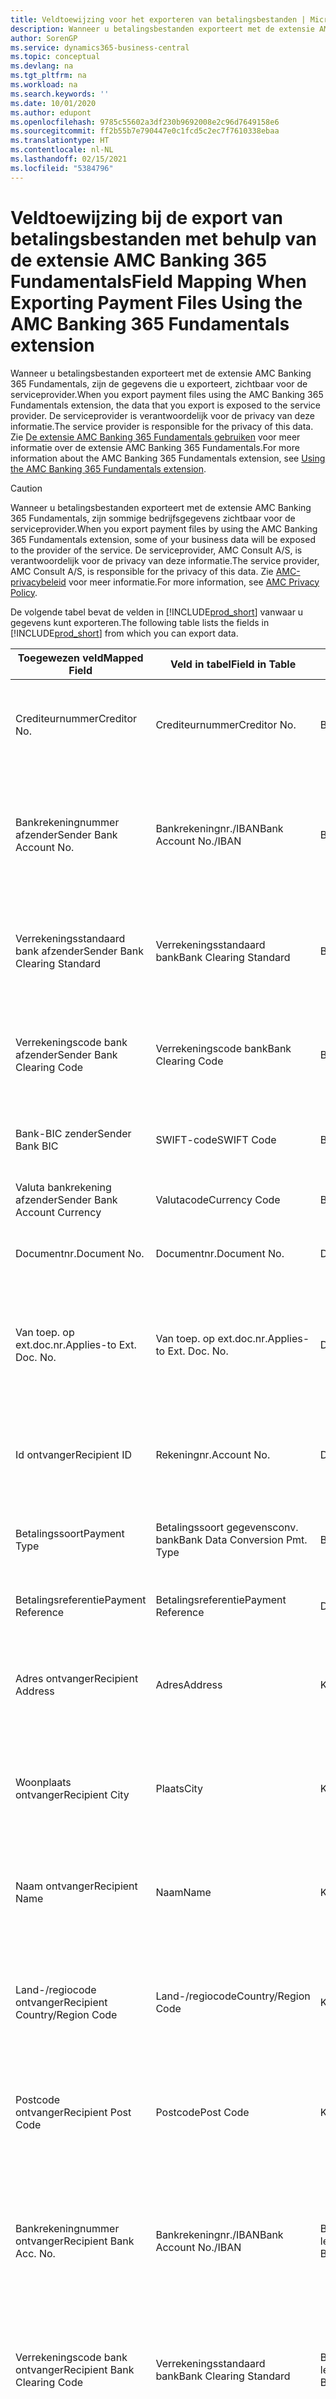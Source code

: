 ```yaml
---
title: Veldtoewijzing voor het exporteren van betalingsbestanden | Microsoft Docs
description: Wanneer u betalingsbestanden exporteert met de extensie AMC Banking 365 Fundamentals, zijn de gegevens die u exporteert, zichtbaar voor de serviceprovider.
author: SorenGP
ms.service: dynamics365-business-central
ms.topic: conceptual
ms.devlang: na
ms.tgt_pltfrm: na
ms.workload: na
ms.search.keywords: ''
ms.date: 10/01/2020
ms.author: edupont
ms.openlocfilehash: 9785c55602a3df230b9692008e2c96d7649158e6
ms.sourcegitcommit: ff2b55b7e790447e0c1fcd5c2ec7f7610338ebaa
ms.translationtype: HT
ms.contentlocale: nl-NL
ms.lasthandoff: 02/15/2021
ms.locfileid: "5384796"
---
```

# <a name="field-mapping-when-exporting-payment-files-using-the-amc-banking-365-fundamentals-extension"></a><span data-ttu-id="dd87a-103">Veldtoewijzing bij de export van betalingsbestanden met behulp van de extensie AMC Banking 365 Fundamentals</span><span class="sxs-lookup"><span data-stu-id="dd87a-103">Field Mapping When Exporting Payment Files Using the AMC Banking 365 Fundamentals extension</span></span>
<span data-ttu-id="dd87a-104">Wanneer u betalingsbestanden exporteert met de extensie AMC Banking 365 Fundamentals, zijn de gegevens die u exporteert, zichtbaar voor de serviceprovider.</span><span class="sxs-lookup"><span data-stu-id="dd87a-104">When you export payment files using the AMC Banking 365 Fundamentals extension, the data that you export is exposed to the service provider.</span></span> <span data-ttu-id="dd87a-105">De serviceprovider is verantwoordelijk voor de privacy van deze informatie.</span><span class="sxs-lookup"><span data-stu-id="dd87a-105">The service provider is responsible for the privacy of this data.</span></span> <span data-ttu-id="dd87a-106">Zie [De extensie AMC Banking 365 Fundamentals gebruiken](ui-extensions-amc-banking.md) voor meer informatie over de extensie AMC Banking 365 Fundamentals.</span><span class="sxs-lookup"><span data-stu-id="dd87a-106">For more information about the AMC Banking 365 Fundamentals extension, see [Using the AMC Banking 365 Fundamentals extension](ui-extensions-amc-banking.md).</span></span>  

> [!CAUTION]  
>  <span data-ttu-id="dd87a-107">Wanneer u betalingsbestanden exporteert met de extensie AMC Banking 365 Fundamentals, zijn sommige bedrijfsgegevens zichtbaar voor de serviceprovider.</span><span class="sxs-lookup"><span data-stu-id="dd87a-107">When you export payment files by using the AMC Banking 365 Fundamentals extension, some of your business data will be exposed to the provider of the service.</span></span> <span data-ttu-id="dd87a-108">De serviceprovider, AMC Consult A/S, is verantwoordelijk voor de privacy van deze informatie.</span><span class="sxs-lookup"><span data-stu-id="dd87a-108">The service provider, AMC Consult A/S, is responsible for the privacy of this data.</span></span> <span data-ttu-id="dd87a-109">Zie [AMC-privacybeleid](https://go.microsoft.com/fwlink/?LinkId=510158) voor meer informatie.</span><span class="sxs-lookup"><span data-stu-id="dd87a-109">For more information, see [AMC Privacy Policy](https://go.microsoft.com/fwlink/?LinkId=510158).</span></span>  

<span data-ttu-id="dd87a-110">De volgende tabel bevat de velden in [!INCLUDE[prod_short](includes/prod_short.md)] vanwaar u gegevens kunt exporteren.</span><span class="sxs-lookup"><span data-stu-id="dd87a-110">The following table lists the fields in [!INCLUDE[prod_short](includes/prod_short.md)] from which you can export data.</span></span>  

|<span data-ttu-id="dd87a-111">Toegewezen veld</span><span class="sxs-lookup"><span data-stu-id="dd87a-111">Mapped Field</span></span>|<span data-ttu-id="dd87a-112">Veld in tabel</span><span class="sxs-lookup"><span data-stu-id="dd87a-112">Field in Table</span></span>|<span data-ttu-id="dd87a-113">Tafel</span><span class="sxs-lookup"><span data-stu-id="dd87a-113">Table</span></span>|<span data-ttu-id="dd87a-114">Omschrijving</span><span class="sxs-lookup"><span data-stu-id="dd87a-114">Description</span></span>|  
|------------------|--------------------|-----------|---------------------------------------|  
|<span data-ttu-id="dd87a-115">Crediteurnummer</span><span class="sxs-lookup"><span data-stu-id="dd87a-115">Creditor No.</span></span>|<span data-ttu-id="dd87a-116">Crediteurnummer</span><span class="sxs-lookup"><span data-stu-id="dd87a-116">Creditor No.</span></span>|<span data-ttu-id="dd87a-117">Bankrekening</span><span class="sxs-lookup"><span data-stu-id="dd87a-117">Bank Account</span></span>|<span data-ttu-id="dd87a-118">De identificatie die door uw bank aan uw bedrijf is toegewezen om betalingen te innen</span><span class="sxs-lookup"><span data-stu-id="dd87a-118">The identifier assigned to your company by your bank to collect payments</span></span>|  
|<span data-ttu-id="dd87a-119">Bankrekeningnummer afzender</span><span class="sxs-lookup"><span data-stu-id="dd87a-119">Sender Bank Account No.</span></span>|<span data-ttu-id="dd87a-120">Bankrekeningnr./IBAN</span><span class="sxs-lookup"><span data-stu-id="dd87a-120">Bank Account No./IBAN</span></span>|<span data-ttu-id="dd87a-121">Bankrekening</span><span class="sxs-lookup"><span data-stu-id="dd87a-121">Bank Account</span></span>|<span data-ttu-id="dd87a-122">Het bankrekeningnummer van uw bedrijf (IBAN of ander) dat is opgegeven op de bankrekeningkaart</span><span class="sxs-lookup"><span data-stu-id="dd87a-122">Your company's bank account number (IBAN or other) that is specified on the bank account card</span></span>|  
|<span data-ttu-id="dd87a-123">Verrekeningsstandaard bank afzender</span><span class="sxs-lookup"><span data-stu-id="dd87a-123">Sender Bank Clearing Standard</span></span>|<span data-ttu-id="dd87a-124">Verrekeningsstandaard bank</span><span class="sxs-lookup"><span data-stu-id="dd87a-124">Bank Clearing Standard</span></span>|<span data-ttu-id="dd87a-125">Bankrekening</span><span class="sxs-lookup"><span data-stu-id="dd87a-125">Bank Account</span></span>|<span data-ttu-id="dd87a-126">Het nationale banknamenregister dat voor de bankrekening van de afzender wordt gebruikt</span><span class="sxs-lookup"><span data-stu-id="dd87a-126">The national bank names register used for the sender bank account</span></span>|  
|<span data-ttu-id="dd87a-127">Verrekeningscode bank afzender</span><span class="sxs-lookup"><span data-stu-id="dd87a-127">Sender Bank Clearing Code</span></span>|<span data-ttu-id="dd87a-128">Verrekeningscode bank</span><span class="sxs-lookup"><span data-stu-id="dd87a-128">Bank Clearing Code</span></span>|<span data-ttu-id="dd87a-129">Bankrekening</span><span class="sxs-lookup"><span data-stu-id="dd87a-129">Bank Account</span></span>|<span data-ttu-id="dd87a-130">De identificatie van de bankrekening van de afzender met betrekking tot het gebruikte banknamenregister</span><span class="sxs-lookup"><span data-stu-id="dd87a-130">The identifier of the sender's bank in relation to the bank names register used</span></span>|  
|<span data-ttu-id="dd87a-131">Bank-BIC zender</span><span class="sxs-lookup"><span data-stu-id="dd87a-131">Sender Bank BIC</span></span>|<span data-ttu-id="dd87a-132">SWIFT-code</span><span class="sxs-lookup"><span data-stu-id="dd87a-132">SWIFT Code</span></span>|<span data-ttu-id="dd87a-133">Bankrekening</span><span class="sxs-lookup"><span data-stu-id="dd87a-133">Bank Account</span></span>|<span data-ttu-id="dd87a-134">De SWIFT-identificatie van de bankrekening van de afzender</span><span class="sxs-lookup"><span data-stu-id="dd87a-134">The SWIFT identifier of the sender bank account</span></span>|  
|<span data-ttu-id="dd87a-135">Valuta bankrekening afzender</span><span class="sxs-lookup"><span data-stu-id="dd87a-135">Sender Bank Account Currency</span></span>|<span data-ttu-id="dd87a-136">Valutacode</span><span class="sxs-lookup"><span data-stu-id="dd87a-136">Currency Code</span></span>|<span data-ttu-id="dd87a-137">Bankrekening</span><span class="sxs-lookup"><span data-stu-id="dd87a-137">Bank Account</span></span>|<span data-ttu-id="dd87a-138">Valutacode van de bankrekening afzender</span><span class="sxs-lookup"><span data-stu-id="dd87a-138">The sender bank account Currency Code</span></span>|  
|<span data-ttu-id="dd87a-139">Documentnr.</span><span class="sxs-lookup"><span data-stu-id="dd87a-139">Document No.</span></span>|<span data-ttu-id="dd87a-140">Documentnr.</span><span class="sxs-lookup"><span data-stu-id="dd87a-140">Document No.</span></span>|<span data-ttu-id="dd87a-141">Dagboekregel</span><span class="sxs-lookup"><span data-stu-id="dd87a-141">General Journal Line</span></span>|<span data-ttu-id="dd87a-142">Het documentnummer van de betalingsregel</span><span class="sxs-lookup"><span data-stu-id="dd87a-142">The document number of the payment line</span></span>|  
|<span data-ttu-id="dd87a-143">Van toep. op ext.doc.nr.</span><span class="sxs-lookup"><span data-stu-id="dd87a-143">Applies-to Ext. Doc. No.</span></span>|<span data-ttu-id="dd87a-144">Van toep. op ext.doc.nr.</span><span class="sxs-lookup"><span data-stu-id="dd87a-144">Applies-to Ext. Doc. No.</span></span>|<span data-ttu-id="dd87a-145">Dagboekregel</span><span class="sxs-lookup"><span data-stu-id="dd87a-145">General Journal Line</span></span>|<span data-ttu-id="dd87a-146">Het externe documentnummer van de factuur of creditnota waarmee de betalingsregel wordt vereffend</span><span class="sxs-lookup"><span data-stu-id="dd87a-146">The external document number of the invoice or credit memo that the payment line is applied to</span></span>|  
|<span data-ttu-id="dd87a-147">Id ontvanger</span><span class="sxs-lookup"><span data-stu-id="dd87a-147">Recipient ID</span></span>|<span data-ttu-id="dd87a-148">Rekeningnr.</span><span class="sxs-lookup"><span data-stu-id="dd87a-148">Account No.</span></span>|<span data-ttu-id="dd87a-149">Dagboekregel</span><span class="sxs-lookup"><span data-stu-id="dd87a-149">General Journal Line</span></span>|<span data-ttu-id="dd87a-150">Het klant- of leveranciersnummer dat wordt opgegeven op de betalingsregel</span><span class="sxs-lookup"><span data-stu-id="dd87a-150">The customer or vendor number that is specified on the payment line</span></span>|  
|<span data-ttu-id="dd87a-151">Betalingssoort</span><span class="sxs-lookup"><span data-stu-id="dd87a-151">Payment Type</span></span>|<span data-ttu-id="dd87a-152">Betalingssoort gegevensconv. bank</span><span class="sxs-lookup"><span data-stu-id="dd87a-152">Bank Data Conversion Pmt. Type</span></span>|<span data-ttu-id="dd87a-153">Betalingswijze</span><span class="sxs-lookup"><span data-stu-id="dd87a-153">Payment Method</span></span>|<span data-ttu-id="dd87a-154">Het soort bankoverboeking, bijvoorbeeld binnenlands of internationaal</span><span class="sxs-lookup"><span data-stu-id="dd87a-154">The type of bank transfer, such as domestic or international</span></span>|  
|<span data-ttu-id="dd87a-155">Betalingsreferentie</span><span class="sxs-lookup"><span data-stu-id="dd87a-155">Payment Reference</span></span>|<span data-ttu-id="dd87a-156">Betalingsreferentie</span><span class="sxs-lookup"><span data-stu-id="dd87a-156">Payment Reference</span></span>|<span data-ttu-id="dd87a-157">Dagboekregel</span><span class="sxs-lookup"><span data-stu-id="dd87a-157">General Journal Line</span></span>|<span data-ttu-id="dd87a-158">De betalingsverwijzing van de betalingsregel</span><span class="sxs-lookup"><span data-stu-id="dd87a-158">The payment reference of the payment line</span></span>|  
|<span data-ttu-id="dd87a-159">Adres ontvanger</span><span class="sxs-lookup"><span data-stu-id="dd87a-159">Recipient Address</span></span>|<span data-ttu-id="dd87a-160">Adres</span><span class="sxs-lookup"><span data-stu-id="dd87a-160">Address</span></span>|<span data-ttu-id="dd87a-161">Klant/Leverancier</span><span class="sxs-lookup"><span data-stu-id="dd87a-161">Customer/Vendor</span></span>|<span data-ttu-id="dd87a-162">Het adres van de ontvanger die wordt opgegeven op de klanten- of leverancierskaart</span><span class="sxs-lookup"><span data-stu-id="dd87a-162">The recipient address that is specified on the customer or vendor card</span></span>|  
|<span data-ttu-id="dd87a-163">Woonplaats ontvanger</span><span class="sxs-lookup"><span data-stu-id="dd87a-163">Recipient City</span></span>|<span data-ttu-id="dd87a-164">Plaats</span><span class="sxs-lookup"><span data-stu-id="dd87a-164">City</span></span>|<span data-ttu-id="dd87a-165">Klant/Leverancier</span><span class="sxs-lookup"><span data-stu-id="dd87a-165">Customer/Vendor</span></span>|<span data-ttu-id="dd87a-166">De woonplaats van de ontvanger die wordt opgegeven op de klanten- of leverancierskaart</span><span class="sxs-lookup"><span data-stu-id="dd87a-166">The recipient city that is specified on the customer or vendor card</span></span>|  
|<span data-ttu-id="dd87a-167">Naam ontvanger</span><span class="sxs-lookup"><span data-stu-id="dd87a-167">Recipient Name</span></span>|<span data-ttu-id="dd87a-168">Naam</span><span class="sxs-lookup"><span data-stu-id="dd87a-168">Name</span></span>|<span data-ttu-id="dd87a-169">Klant/Leverancier</span><span class="sxs-lookup"><span data-stu-id="dd87a-169">Customer/Vendor</span></span>|<span data-ttu-id="dd87a-170">De naam van de ontvanger die wordt opgegeven op de klanten- of leverancierskaart</span><span class="sxs-lookup"><span data-stu-id="dd87a-170">The recipient name that is specified on the customer or vendor card</span></span>|  
|<span data-ttu-id="dd87a-171">Land-/regiocode ontvanger</span><span class="sxs-lookup"><span data-stu-id="dd87a-171">Recipient Country/Region Code</span></span>|<span data-ttu-id="dd87a-172">Land-/regiocode</span><span class="sxs-lookup"><span data-stu-id="dd87a-172">Country/Region Code</span></span>|<span data-ttu-id="dd87a-173">Klant/Leverancier</span><span class="sxs-lookup"><span data-stu-id="dd87a-173">Customer/Vendor</span></span>|<span data-ttu-id="dd87a-174">De land-/regiocode van de ontvanger die wordt opgegeven op de klanten- of leverancierskaart</span><span class="sxs-lookup"><span data-stu-id="dd87a-174">The recipient country/region code that is specified on the customer or vendor card</span></span>|  
|<span data-ttu-id="dd87a-175">Postcode ontvanger</span><span class="sxs-lookup"><span data-stu-id="dd87a-175">Recipient Post Code</span></span>|<span data-ttu-id="dd87a-176">Postcode</span><span class="sxs-lookup"><span data-stu-id="dd87a-176">Post Code</span></span>|<span data-ttu-id="dd87a-177">Klant/Leverancier</span><span class="sxs-lookup"><span data-stu-id="dd87a-177">Customer/Vendor</span></span>|<span data-ttu-id="dd87a-178">De postcode van de ontvanger die wordt opgegeven op de klanten- of leverancierskaart</span><span class="sxs-lookup"><span data-stu-id="dd87a-178">The recipient post code that is specified on the customer or vendor card</span></span>|  
|<span data-ttu-id="dd87a-179">Bankrekeningnummer ontvanger</span><span class="sxs-lookup"><span data-stu-id="dd87a-179">Recipient Bank Acc. No.</span></span>|<span data-ttu-id="dd87a-180">Bankrekeningnr./IBAN</span><span class="sxs-lookup"><span data-stu-id="dd87a-180">Bank Account No./IBAN</span></span>|<span data-ttu-id="dd87a-181">Bankrekening klant/Bankrekening leverancier</span><span class="sxs-lookup"><span data-stu-id="dd87a-181">Customer Bank Account/Vendor Bank Account</span></span>|<span data-ttu-id="dd87a-182">Het nummer van de bankrekening (IBAN of ander) van de ontvanger dat is opgegeven op de bankrekeningkaart van de klant of leverancier</span><span class="sxs-lookup"><span data-stu-id="dd87a-182">The recipient bank account number (IBAN or other) that is specified on the customer or vendor bank account card</span></span>|  
|<span data-ttu-id="dd87a-183">Verrekeningscode bank ontvanger</span><span class="sxs-lookup"><span data-stu-id="dd87a-183">Recipient Bank Clearing Code</span></span>|<span data-ttu-id="dd87a-184">Verrekeningsstandaard bank</span><span class="sxs-lookup"><span data-stu-id="dd87a-184">Bank Clearing Standard</span></span>|<span data-ttu-id="dd87a-185">Bankrekening klant/Bankrekening leverancier</span><span class="sxs-lookup"><span data-stu-id="dd87a-185">Customer Bank Account/Vendor Bank Account</span></span>|<span data-ttu-id="dd87a-186">Het nationale banknamenregister dat voor de bankrekening van de ontvanger wordt gebruikt</span><span class="sxs-lookup"><span data-stu-id="dd87a-186">The national bank names register used for the recipient bank account</span></span>|  
|<span data-ttu-id="dd87a-187">Verrekeningsstand. bank ontvanger</span><span class="sxs-lookup"><span data-stu-id="dd87a-187">Recipient Bank Clearing Std.</span></span>|<span data-ttu-id="dd87a-188">Verrekeningscode bank</span><span class="sxs-lookup"><span data-stu-id="dd87a-188">Bank Clearing Code</span></span>|<span data-ttu-id="dd87a-189">Bankrekening klant/Bankrekening leverancier</span><span class="sxs-lookup"><span data-stu-id="dd87a-189">Customer Bank Account/Vendor Bank Account</span></span>|<span data-ttu-id="dd87a-190">De identificatie van de bankrekening van de ontvanger met betrekking tot het banknamenregister dat wordt gebruikt</span><span class="sxs-lookup"><span data-stu-id="dd87a-190">The identifier of the recipient bank account in relation to the bank names register that is used</span></span>|  
|<span data-ttu-id="dd87a-191">E-mailadres ontvanger</span><span class="sxs-lookup"><span data-stu-id="dd87a-191">Recipient Email Address</span></span>|<span data-ttu-id="dd87a-192">E-mail</span><span class="sxs-lookup"><span data-stu-id="dd87a-192">E-Mail</span></span>|<span data-ttu-id="dd87a-193">Klant/Leverancier</span><span class="sxs-lookup"><span data-stu-id="dd87a-193">Customer/Vendor</span></span>|<span data-ttu-id="dd87a-194">Het e-mailadres van de ontvanger</span><span class="sxs-lookup"><span data-stu-id="dd87a-194">The email address of the recipient</span></span>|  
|<span data-ttu-id="dd87a-195">Bericht aan ontvanger 1</span><span class="sxs-lookup"><span data-stu-id="dd87a-195">Message To Recipient 1</span></span>|<span data-ttu-id="dd87a-196">Bericht aan ontvanger</span><span class="sxs-lookup"><span data-stu-id="dd87a-196">Message to Recipient</span></span>|<span data-ttu-id="dd87a-197">Dagboekregel</span><span class="sxs-lookup"><span data-stu-id="dd87a-197">General Journal Line</span></span>|<span data-ttu-id="dd87a-198">Het bericht aan de ontvanger die is opgegeven op de betalingsregel</span><span class="sxs-lookup"><span data-stu-id="dd87a-198">The message to recipient that is specified on the payment line</span></span>|  
|<span data-ttu-id="dd87a-199">Bedrag</span><span class="sxs-lookup"><span data-stu-id="dd87a-199">Amount</span></span>|<span data-ttu-id="dd87a-200">Bedrag</span><span class="sxs-lookup"><span data-stu-id="dd87a-200">Amount</span></span>|<span data-ttu-id="dd87a-201">Dagboekregel</span><span class="sxs-lookup"><span data-stu-id="dd87a-201">General Journal Line</span></span>|<span data-ttu-id="dd87a-202">Het bedrag op de betalingsregel</span><span class="sxs-lookup"><span data-stu-id="dd87a-202">The amount on the payment line</span></span>|  
|<span data-ttu-id="dd87a-203">Valutacode</span><span class="sxs-lookup"><span data-stu-id="dd87a-203">Currency Code</span></span>|<span data-ttu-id="dd87a-204">Valutacode</span><span class="sxs-lookup"><span data-stu-id="dd87a-204">Currency Code</span></span>|<span data-ttu-id="dd87a-205">Dagboekregel</span><span class="sxs-lookup"><span data-stu-id="dd87a-205">General Journal Line</span></span>|<span data-ttu-id="dd87a-206">De valutacode op de betalingsregel</span><span class="sxs-lookup"><span data-stu-id="dd87a-206">The currency code on the payment line</span></span>|  
|<span data-ttu-id="dd87a-207">Overdrachtsdatum</span><span class="sxs-lookup"><span data-stu-id="dd87a-207">Transfer Date</span></span>|<span data-ttu-id="dd87a-208">Boekingsdatum</span><span class="sxs-lookup"><span data-stu-id="dd87a-208">Posting Date</span></span>|<span data-ttu-id="dd87a-209">Dagboekregel</span><span class="sxs-lookup"><span data-stu-id="dd87a-209">General Journal Line</span></span>|<span data-ttu-id="dd87a-210">De boekingsdatum van de betalingsregel</span><span class="sxs-lookup"><span data-stu-id="dd87a-210">The posting date of the payment line</span></span>|  
|<span data-ttu-id="dd87a-211">Factuurbedrag</span><span class="sxs-lookup"><span data-stu-id="dd87a-211">Invoice Amount</span></span>|<span data-ttu-id="dd87a-212">Oorspronkelijk bedrag</span><span class="sxs-lookup"><span data-stu-id="dd87a-212">Original Amount</span></span>|<span data-ttu-id="dd87a-213">Klantenpost/Leverancierspost</span><span class="sxs-lookup"><span data-stu-id="dd87a-213">Customer/Vendor Ledger Entry</span></span>|<span data-ttu-id="dd87a-214">Het bedrag op de post waarmee de betaling wordt vereffend</span><span class="sxs-lookup"><span data-stu-id="dd87a-214">The amount on the entry that the payment is applied to</span></span>|  
|<span data-ttu-id="dd87a-215">Factuurdatum</span><span class="sxs-lookup"><span data-stu-id="dd87a-215">Invoice Date</span></span>|<span data-ttu-id="dd87a-216">Documentdatum</span><span class="sxs-lookup"><span data-stu-id="dd87a-216">Document Date</span></span>|<span data-ttu-id="dd87a-217">Klantenpost/Leverancierspost</span><span class="sxs-lookup"><span data-stu-id="dd87a-217">Customer/Vendor Ledger Entry</span></span>|<span data-ttu-id="dd87a-218">De factuurdatum op de post waarmee de betaling wordt vereffend</span><span class="sxs-lookup"><span data-stu-id="dd87a-218">The invoice date on the entry that the payment is applied to</span></span>|  
|<span data-ttu-id="dd87a-219">Adres bank ontvanger</span><span class="sxs-lookup"><span data-stu-id="dd87a-219">Recipient Bank Address</span></span>|<span data-ttu-id="dd87a-220">Adres</span><span class="sxs-lookup"><span data-stu-id="dd87a-220">Address</span></span>|<span data-ttu-id="dd87a-221">Bankrekening klant/Bankrekening leverancier</span><span class="sxs-lookup"><span data-stu-id="dd87a-221">Customer Bank Account/Vendor Bank Account</span></span>|<span data-ttu-id="dd87a-222">Het adres van de bankrekening van de ontvanger dat is opgegeven op de bankrekeningkaart van de klant of leverancier</span><span class="sxs-lookup"><span data-stu-id="dd87a-222">The recipient bank account address that is specified on the customer or vendor bank account card</span></span>|  
|<span data-ttu-id="dd87a-223">Het adres van de bankrekening van de ontvanger dat is opgegeven op de bankrekeningkaart van de klant of leverancier</span><span class="sxs-lookup"><span data-stu-id="dd87a-223">The recipient bank account address that is specified on the customer or vendor bank account card</span></span>|<span data-ttu-id="dd87a-224">Plaats</span><span class="sxs-lookup"><span data-stu-id="dd87a-224">City</span></span>|<span data-ttu-id="dd87a-225">Bankrekening klant/Bankrekening leverancier</span><span class="sxs-lookup"><span data-stu-id="dd87a-225">Customer Bank Account/Vendor Bank Account</span></span>|<span data-ttu-id="dd87a-226">De plaats van de bankrekening van de ontvanger die is opgegeven op de bankrekeningkaart van de klant of leverancier</span><span class="sxs-lookup"><span data-stu-id="dd87a-226">The recipient bank account city that is specified on the customer or vendor bank account card</span></span>|  
|<span data-ttu-id="dd87a-227">Banknaam ontvanger</span><span class="sxs-lookup"><span data-stu-id="dd87a-227">Recipient Bank Name</span></span>|<span data-ttu-id="dd87a-228">Naam</span><span class="sxs-lookup"><span data-stu-id="dd87a-228">Name</span></span>|<span data-ttu-id="dd87a-229">Bankrekening klant/Bankrekening leverancier</span><span class="sxs-lookup"><span data-stu-id="dd87a-229">Customer Bank Account/Vendor Bank Account</span></span>|<span data-ttu-id="dd87a-230">De naam van de bankrekening van de ontvanger die is opgegeven op de bankrekeningkaart van de klant of leverancier</span><span class="sxs-lookup"><span data-stu-id="dd87a-230">The recipient bank account name that is specified on the customer or vendor bank account card</span></span>|  
|<span data-ttu-id="dd87a-231">Land/regio bank ontvanger</span><span class="sxs-lookup"><span data-stu-id="dd87a-231">Recipient Bank Country/Region</span></span>|<span data-ttu-id="dd87a-232">Land-/regiocode</span><span class="sxs-lookup"><span data-stu-id="dd87a-232">Country/Region Code</span></span>|<span data-ttu-id="dd87a-233">Bankrekening klant/Bankrekening leverancier</span><span class="sxs-lookup"><span data-stu-id="dd87a-233">Customer Bank Account/Vendor Bank Account</span></span>|<span data-ttu-id="dd87a-234">Het land/de regio van bankrekening van de ontvanger dat/die is opgegeven op de bankrekeningkaart van de klant of leverancier</span><span class="sxs-lookup"><span data-stu-id="dd87a-234">The recipient bank account country/region that is specified on the customer or vendor bank account card</span></span>|  
|<span data-ttu-id="dd87a-235">Postcode bank ontvanger</span><span class="sxs-lookup"><span data-stu-id="dd87a-235">Recipient Bank Post Code</span></span>|<span data-ttu-id="dd87a-236">Postcode</span><span class="sxs-lookup"><span data-stu-id="dd87a-236">Post Code</span></span>|<span data-ttu-id="dd87a-237">Bankrekening klant/Bankrekening leverancier</span><span class="sxs-lookup"><span data-stu-id="dd87a-237">Customer Bank Account/Vendor Bank Account</span></span>|<span data-ttu-id="dd87a-238">De postcode van de bankrekening van de ontvanger die is opgegeven op de bankrekeningkaart van de klant of leverancier</span><span class="sxs-lookup"><span data-stu-id="dd87a-238">The recipient bank account post code that is specified on the customer or vendor bank account card</span></span>|  
|<span data-ttu-id="dd87a-239">Adres bank afzender</span><span class="sxs-lookup"><span data-stu-id="dd87a-239">Sender Bank Address</span></span>|<span data-ttu-id="dd87a-240">Adres</span><span class="sxs-lookup"><span data-stu-id="dd87a-240">Address</span></span>|<span data-ttu-id="dd87a-241">Bankrekening</span><span class="sxs-lookup"><span data-stu-id="dd87a-241">Bank Account</span></span>|<span data-ttu-id="dd87a-242">Het adres van de bankrekening van de afzender dat is opgegeven op de bankrekeningkaart</span><span class="sxs-lookup"><span data-stu-id="dd87a-242">The sender bank account address that is specified on the bank account card</span></span>|  
|<span data-ttu-id="dd87a-243">Plaats bank afzender</span><span class="sxs-lookup"><span data-stu-id="dd87a-243">Sender Bank City</span></span>|<span data-ttu-id="dd87a-244">Plaats</span><span class="sxs-lookup"><span data-stu-id="dd87a-244">City</span></span>|<span data-ttu-id="dd87a-245">Bankrekening</span><span class="sxs-lookup"><span data-stu-id="dd87a-245">Bank Account</span></span>|<span data-ttu-id="dd87a-246">De plaats van de bankrekening van de afzender die is opgegeven op de bankrekeningkaart</span><span class="sxs-lookup"><span data-stu-id="dd87a-246">The sender bank account city that is specified on the bank account card</span></span>|  
|<span data-ttu-id="dd87a-247">Banknaam afzender</span><span class="sxs-lookup"><span data-stu-id="dd87a-247">Sender Bank Name</span></span>|<span data-ttu-id="dd87a-248">Naam</span><span class="sxs-lookup"><span data-stu-id="dd87a-248">Name</span></span>|<span data-ttu-id="dd87a-249">Bankrekening</span><span class="sxs-lookup"><span data-stu-id="dd87a-249">Bank Account</span></span>|<span data-ttu-id="dd87a-250">De naam van de bankrekening van de afzender die is opgegeven op de bankrekeningkaart</span><span class="sxs-lookup"><span data-stu-id="dd87a-250">The sender bank account name that is specified on the bank account card</span></span>|  
|<span data-ttu-id="dd87a-251">Land/regiocode bank afzender</span><span class="sxs-lookup"><span data-stu-id="dd87a-251">Sender Bank Country/Region</span></span>|<span data-ttu-id="dd87a-252">Land-/regiocode</span><span class="sxs-lookup"><span data-stu-id="dd87a-252">Country/Region Code</span></span>|<span data-ttu-id="dd87a-253">Bankrekening</span><span class="sxs-lookup"><span data-stu-id="dd87a-253">Bank Account</span></span>|<span data-ttu-id="dd87a-254">Het land/de regio van de bankrekening van de afzender dat/die is opgegeven op de bankrekeningkaart</span><span class="sxs-lookup"><span data-stu-id="dd87a-254">The sender bank account country/region that is specified on the bank account card</span></span>|  
|<span data-ttu-id="dd87a-255">Postcode bank afzender</span><span class="sxs-lookup"><span data-stu-id="dd87a-255">Sender Bank Post Code</span></span>|<span data-ttu-id="dd87a-256">Postcode</span><span class="sxs-lookup"><span data-stu-id="dd87a-256">Post Code</span></span>|<span data-ttu-id="dd87a-257">Bankrekening</span><span class="sxs-lookup"><span data-stu-id="dd87a-257">Bank Account</span></span>|<span data-ttu-id="dd87a-258">De postcode van de bankrekening van de afzender die is opgegeven op de bankrekeningkaart</span><span class="sxs-lookup"><span data-stu-id="dd87a-258">The sender bank account post code that is specified on the bank account card</span></span>|  
|<span data-ttu-id="dd87a-259">Algemeen dagboeksjabloon</span><span class="sxs-lookup"><span data-stu-id="dd87a-259">General Journal Template</span></span>|<span data-ttu-id="dd87a-260">Dagboeksjabloon</span><span class="sxs-lookup"><span data-stu-id="dd87a-260">Journal Template Name</span></span>|<span data-ttu-id="dd87a-261">Dagboekregel</span><span class="sxs-lookup"><span data-stu-id="dd87a-261">General Journal Line</span></span>|<span data-ttu-id="dd87a-262">De dagboeksjabloon die wordt gebruikt voor de betalingsregel</span><span class="sxs-lookup"><span data-stu-id="dd87a-262">The general journal template that is used for the payment line</span></span>|  
|<span data-ttu-id="dd87a-263">Batchnaam financieel dagboek</span><span class="sxs-lookup"><span data-stu-id="dd87a-263">General Journal Batch Name</span></span>|<span data-ttu-id="dd87a-264">Dagboekbatch</span><span class="sxs-lookup"><span data-stu-id="dd87a-264">Journal Batch Name</span></span>|<span data-ttu-id="dd87a-265">Dagboekregel</span><span class="sxs-lookup"><span data-stu-id="dd87a-265">General Journal Line</span></span>|<span data-ttu-id="dd87a-266">De dagboekbatchnaam die wordt gebruikt voor de betalingsregel</span><span class="sxs-lookup"><span data-stu-id="dd87a-266">The general journal batch name that is used for the payment line</span></span>|  
|<span data-ttu-id="dd87a-267">Banknaam afzender - Gegevensconv.</span><span class="sxs-lookup"><span data-stu-id="dd87a-267">Sender Bank Name - Data Conv.</span></span>|<span data-ttu-id="dd87a-268">Banknaam - Gegevensconversie</span><span class="sxs-lookup"><span data-stu-id="dd87a-268">Bank Name – Data Conv.</span></span>|<span data-ttu-id="dd87a-269">Bankrekening</span><span class="sxs-lookup"><span data-stu-id="dd87a-269">Bank Account</span></span>|<span data-ttu-id="dd87a-270">De naam van de bankrekening van de afzender die is aangevraagd door de extensie AMC Banking 365 Fundamentals en die wordt vermeld op de bankpas</span><span class="sxs-lookup"><span data-stu-id="dd87a-270">The sender bank account name that is requested by the AMC Banking 365 Fundamentals extension and specified on the bank account card</span></span>|  

## <a name="see-also"></a><span data-ttu-id="dd87a-271">Zie ook</span><span class="sxs-lookup"><span data-stu-id="dd87a-271">See Also</span></span>  
[<span data-ttu-id="dd87a-272">Gegevensuitwisseling instellen</span><span class="sxs-lookup"><span data-stu-id="dd87a-272">Setting Up Data Exchange</span></span>](across-set-up-data-exchange.md)  
<span data-ttu-id="dd87a-273">[Gegevens elektronisch uitwisselen](across-data-exchange.md)
[De extensie AMC Banking 365 Fundamentals gebruiken](ui-extensions-amc-banking.md) </span><span class="sxs-lookup"><span data-stu-id="dd87a-273">[Exchanging Data Electronically](across-data-exchange.md)
[Using the AMC Banking 365 Fundamentals extension](ui-extensions-amc-banking.md) </span></span>  
[<span data-ttu-id="dd87a-274">Betalingen doen met de extensie AMC Banking 365 Fundamentals of SEPA-kredietoverdracht</span><span class="sxs-lookup"><span data-stu-id="dd87a-274">Make Payments with AMC Banking 365 Fundamentals extension or SEPA Credit Transfer</span></span>](finance-make-payments-with-bank-data-conversion-service-or-sepa-credit-transfer.md)   


[!INCLUDE[footer-include](includes/footer-banner.md)]
